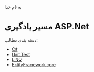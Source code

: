 به نام خدا
# مسیر یادگیری ASP.Net
دسته بندی مطالب:
* [C#](https://www.w3-farsi.com/downloads/csharp-in-simple-words/)
* [Unit Test](https://github.com/lpln25/asp/tree/main/Unit%20Test%20-xunit)
* [LINQ](https://www.w3-farsi.com/downloads/csharp-in-simple-words/)
* [EntityFramework core](https://github.com/lpln25/asp/tree/main/ORM)


<!-- Feb 2023 Muhamad Ganji Nezhad -->

